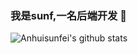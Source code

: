 ### 我是sunf,一名后端开发 👋

![Anhuisunfei's github stats](https://github-readme-stats.vercel.app/api?username=anhuisunfei&count_private=true)

<!--
**anhuisunfei/anhuisunfei** is a ✨ _special_ ✨ repository because its `README.md` (this file) appears on your GitHub profile.

Here are some ideas to get you started:

- 🔭 I’m currently working on ...
- 🌱 I’m currently learning ...
- 👯 I’m looking to collaborate on ...
- 🤔 I’m looking for help with ...
- 💬 Ask me about ...
- 📫 How to reach me: ...
- 😄 Pronouns: ...
- ⚡ Fun fact: ...
-->
